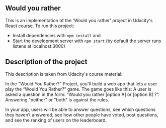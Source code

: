 ## Would you rather

This is an implementation of the 'Would you rather' project in Udacity's React course.
To run this project:
* Install dependencies with `npm install` and
* Start the development server with `npm start` (by default the server runs listens at localhost:3000)

## Description of the project
This description is taken from Udacity's course material:

In the "Would You Rather?" Project, you'll build a web app that lets a user play the “Would You Rather?” game. The game goes like this: A user is asked a question in the form: “Would you rather [option A] or [option B] ?”. Answering "neither" or "both" is against the rules.

In your app, users will be able to answer questions, see which questions they haven’t answered, see how other people have voted, post questions, and see the ranking of users on the leaderboard.